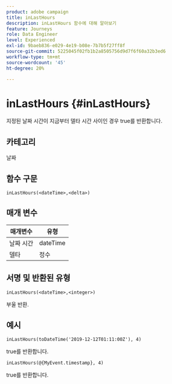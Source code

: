 ```yaml
---
product: adobe campaign
title: inLastHours
description: inLastHours 함수에 대해 알아보기
feature: Journeys
role: Data Engineer
level: Experienced
exl-id: 9baeb836-e029-4e19-b08e-7b7b5f27ff8f
source-git-commit: 5225045f02fb1b2a8505756d9d7f6f60a32b3ed6
workflow-type: tm+mt
source-wordcount: '45'
ht-degree: 20%

---
```


# inLastHours {#inLastHours}

지정된 날짜 시간이 지금부터 델타 시간 사이인 경우 true를 반환합니다.

## 카테고리

날짜

## 함수 구문

`inLastHours(<dateTime>,<delta>)`

## 매개 변수

| 매개변수 | 유형 |
|-----------|------------------|
| 날짜 시간 | dateTime |
| 델타 | 정수 |

## 서명 및 반환된 유형

`inLastHours(<dateTime>,<integer>)`

부울 반환.

## 예시

`inLastHours(toDateTime('2019-12-12T01:11:00Z'), 4)`

true를 반환합니다.

`inLastHours(@{MyEvent.timestamp}, 4)`

true를 반환합니다.
